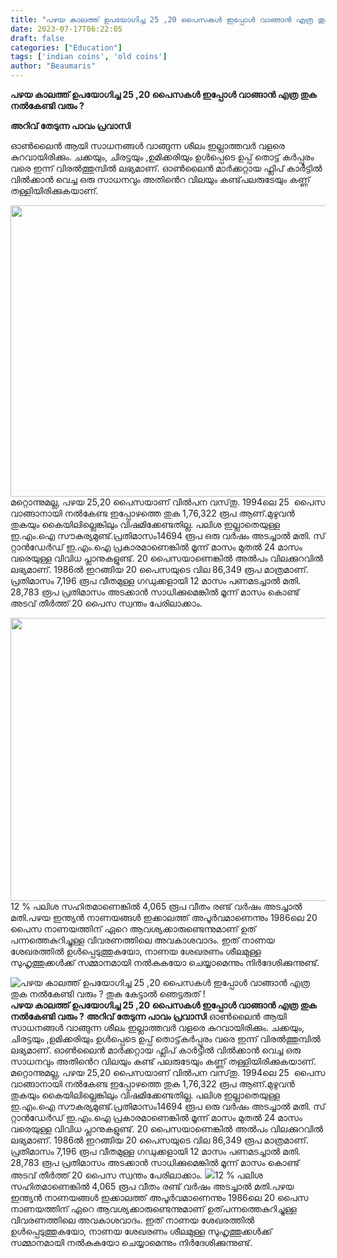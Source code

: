 ```yaml
---
title: "പഴയ കാലത്ത് ഉപയോഗിച്ച 25 ,20 പൈസകൾ ഇപ്പോൾ വാങ്ങാൻ എത്ര തുക നൽകേണ്ടി വരും ? തുക കേട്ടാൽ ഞെട്ടരുത് !"
date: 2023-07-17T06:22:05
draft: false
categories: ["Education"]
tags: ['indian coins', 'old coins']
author: "Beaumaris"
---
```


<strong>പഴയ കാലത്ത് ഉപയോഗിച്ച 25 ,20 പൈസകൾ ഇപ്പോൾ വാങ്ങാൻ എത്ര തുക നൽകേണ്ടി വരും ?</strong>

<strong>അറിവ് തേടുന്ന പാവം പ്രവാസി</strong>

ഓൺലൈൻ ആയി സാധനങ്ങൾ വാങ്ങുന്ന ശീലം ഇല്ലാത്തവർ വളരെ കുറവായിരിക്കും. ചക്കയും, ചിരട്ടയും ,ഉമിക്കരിയും ​ഉൾ​​പ്പെടെ ഉപ്പ്​ തൊട്ട്​ കർപ്പൂരം വരെ ഇന്ന്​ വിരൽത്തുമ്പിൽ ലഭ്യമാണ്​. ഓൺലൈൻ മാർക്കറ്റായ ഫ്ലിപ്​ കാർട്ടിൽ വിൽക്കാൻ വെച്ച ഒരു സാധനവും അതിൻെറ വിലയും കണ്ട്​ പലരുടേയും കണ്ണ്​ തള്ളിയിരിക്കുകയാണ്​.

<a href="https://cdn.boolokam.com/articles/2023/07/WFFWF.jpg"><img class=" wp-image-403239 aligncenter" src="https://cdn.boolokam.com/articles/2023/07/WFFWF.jpg" alt="" width="828" height="466" /></a>മറ്റൊന്നുമല്ല, പഴയ 25,20 പൈസയാണ്​ വിൽപന വസ്​തു. 1994ലെ 25 ​ പൈസ വാങ്ങാനായി നൽകേണ്ട ഇപ്പോഴത്തെ തുക 1,76,322 രൂപ ആണ്.മുഴുവൻ തുകയും കൈയിലില്ലെങ്കിലും വിഷമിക്കേണ്ടതില്ല. പലിശ ഇല്ലാതെയുള്ള ഇ.എം.ഐ സൗകര്യമുണ്ട്​.പ്രതിമാസം14694 രൂപ ഒരു വർഷം അടച്ചാൽ മതി. സ്​റ്റാൻഡേർഡ്​ ഇ.എം.ഐ പ്രകാരമാണെങ്കിൽ മൂന്ന്​ മാസം മുതൽ 24 മാസം വരെയുള്ള വിവിധ പ്ലാനുകളുണ്ട്​. 20 പൈസയാണെങ്കിൽ അൽപം വിലക്കുറവിൽ ലഭ്യമാണ്​. 1986ൽ ഇറങ്ങിയ 20 പൈസയുടെ വില 86,349 രൂപ മാ​ത്രമാണ്​. പ്രതിമാസം 7,196 രൂപ വീതമുള്ള ഗഡുക്കളായി 12 മാസം പണമടച്ചാൽ മതി. 28,783 രൂപ പ്രതിമാസം അടക്കാൻ സാധിക്കുമെങ്കിൽ മൂന്ന്​ മാസം കൊണ്ട്​ അടവ്​ തീർത്ത്​ 20 പൈസ സ്വന്തം പേരിലാക്കാം.

<a href="https://cdn.boolokam.com/articles/2023/07/DQDFFF-1.jpg"><img class="wp-image-403240 aligncenter" src="https://cdn.boolokam.com/articles/2023/07/DQDFFF-1.jpg" alt="" width="752" height="453" /></a>12 % പലിശ സഹിതമാണെങ്കിൽ 4,065 രൂപ വീതം രണ്ട്​ വർഷം അടച്ചാൽ മതി.പഴയ ഇന്ത്യൻ നാണയങ്ങൾ ഇക്കാലത്ത്​ അപൂർവമാണെന്നും 1986ലെ 20 പൈസ നാണയത്തിന്​ ഏറെ ആവശ്യക്കാരുണ്ടെന്നുമാണ് ഉത്​പന്നത്തെകുറിച്ചുള്ള വിവരണത്തിലെ അവകാശവാദം. ഇത്​ നാണയ ശേഖരത്തിൽ ഉൾപ്പെടുത്തുകയോ, നാണയ ശേഖരണം ശീലമുള്ള സുഹൃത്തുക്കൾക്ക്​ സമ്മാനമായി നൽകുകയോ ചെയ്യാമെന്നും നിർദേശിക്കുന്നുണ്ട്​. ​


![പഴയ കാലത്ത് ഉപയോഗിച്ച 25 ,20 പൈസകൾ ഇപ്പോൾ വാങ്ങാൻ എത്ര തുക നൽകേണ്ടി വരും ? തുക കേട്ടാൽ ഞെട്ടരുത് !](https://cdn.boolokam.com/articles/2023/07/WFFWF.jpg)**പഴയ കാലത്ത് ഉപയോഗിച്ച 25 ,20 പൈസകൾ ഇപ്പോൾ വാങ്ങാൻ എത്ര തുക നൽകേണ്ടി വരും ?** **അറിവ് തേടുന്ന പാവം പ്രവാസി** ഓൺലൈൻ ആയി സാധനങ്ങൾ വാങ്ങുന്ന ശീലം ഇല്ലാത്തവർ വളരെ കുറവായിരിക്കും. ചക്കയും, ചിരട്ടയും ,ഉമിക്കരിയും ​ഉൾ​​പ്പെടെ ഉപ്പ്​ തൊട്ട്​ കർപ്പൂരം വരെ ഇന്ന്​ വിരൽത്തുമ്പിൽ ലഭ്യമാണ്​. ഓൺലൈൻ മാർക്കറ്റായ ഫ്ലിപ്​ കാർട്ടിൽ വിൽക്കാൻ വെച്ച ഒരു സാധനവും അതിൻെറ വിലയും കണ്ട്​ പലരുടേയും കണ്ണ്​ തള്ളിയിരിക്കുകയാണ്​. [](https://cdn.boolokam.com/articles/2023/07/WFFWF.jpg)മറ്റൊന്നുമല്ല, പഴയ 25,20 പൈസയാണ്​ വിൽപന വസ്​തു. 1994ലെ 25 ​ പൈസ വാങ്ങാനായി നൽകേണ്ട ഇപ്പോഴത്തെ തുക 1,76,322 രൂപ ആണ്.മുഴുവൻ തുകയും കൈയിലില്ലെങ്കിലും വിഷമിക്കേണ്ടതില്ല. പലിശ ഇല്ലാതെയുള്ള ഇ.എം.ഐ സൗകര്യമുണ്ട്​.പ്രതിമാസം14694 രൂപ ഒരു വർഷം അടച്ചാൽ മതി. സ്​റ്റാൻഡേർഡ്​ ഇ.എം.ഐ പ്രകാരമാണെങ്കിൽ മൂന്ന്​ മാസം മുതൽ 24 മാസം വരെയുള്ള വിവിധ പ്ലാനുകളുണ്ട്​. 20 പൈസയാണെങ്കിൽ അൽപം വിലക്കുറവിൽ ലഭ്യമാണ്​. 1986ൽ ഇറങ്ങിയ 20 പൈസയുടെ വില 86,349 രൂപ മാ​ത്രമാണ്​. പ്രതിമാസം 7,196 രൂപ വീതമുള്ള ഗഡുക്കളായി 12 മാസം പണമടച്ചാൽ മതി. 28,783 രൂപ പ്രതിമാസം അടക്കാൻ സാധിക്കുമെങ്കിൽ മൂന്ന്​ മാസം കൊണ്ട്​ അടവ്​ തീർത്ത്​ 20 പൈസ സ്വന്തം പേരിലാക്കാം. [![](https://cdn.boolokam.com/articles/2023/07/DQDFFF-1.jpg)](https://cdn.boolokam.com/articles/2023/07/DQDFFF-1.jpg)12 % പലിശ സഹിതമാണെങ്കിൽ 4,065 രൂപ വീതം രണ്ട്​ വർഷം അടച്ചാൽ മതി.പഴയ ഇന്ത്യൻ നാണയങ്ങൾ ഇക്കാലത്ത്​ അപൂർവമാണെന്നും 1986ലെ 20 പൈസ നാണയത്തിന്​ ഏറെ ആവശ്യക്കാരുണ്ടെന്നുമാണ് ഉത്​പന്നത്തെകുറിച്ചുള്ള വിവരണത്തിലെ അവകാശവാദം. ഇത്​ നാണയ ശേഖരത്തിൽ ഉൾപ്പെടുത്തുകയോ, നാണയ ശേഖരണം ശീലമുള്ള സുഹൃത്തുക്കൾക്ക്​ സമ്മാനമായി നൽകുകയോ ചെയ്യാമെന്നും നിർദേശിക്കുന്നുണ്ട്​. ​
